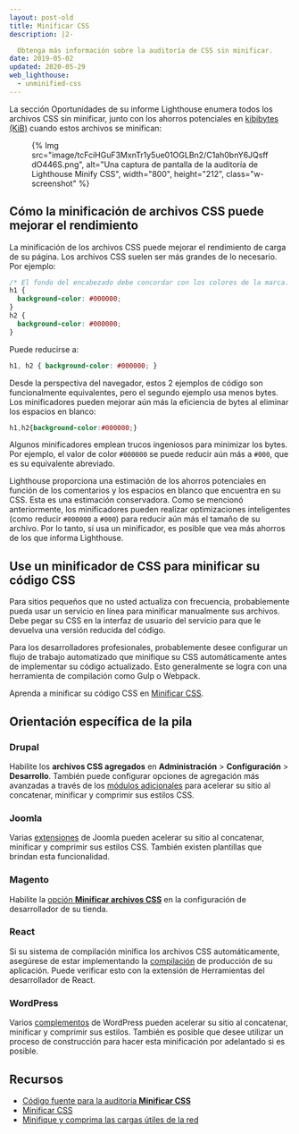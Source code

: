 ```yaml
---
layout: post-old
title: Minificar CSS
description: |2-

  Obtenga más información sobre la auditoría de CSS sin minificar.
date: 2019-05-02
updated: 2020-05-29
web_lighthouse:
  - unminified-css
---
```


La sección Oportunidades de su informe Lighthouse enumera todos los archivos CSS sin minificar, junto con los ahorros potenciales en [kibibytes (KiB)](https://en.wikipedia.org/wiki/Kibibyte) cuando estos archivos se minifican:

<figure class="w-figure">{% Img src="image/tcFciHGuF3MxnTr1y5ue01OGLBn2/C1ah0bnY6JQsffdO446S.png", alt="Una captura de pantalla de la auditoría de Lighthouse Minify CSS", width="800", height="212", class="w-screenshot" %}</figure>

## Cómo la minificación de archivos CSS puede mejorar el rendimiento

La minificación de los archivos CSS puede mejorar el rendimiento de carga de su página. Los archivos CSS suelen ser más grandes de lo necesario. Por ejemplo:

```css
/* El fondo del encabezado debe concordar con los colores de la marca. */
h1 {
  background-color: #000000;
}
h2 {
  background-color: #000000;
}
```

Puede reducirse a:

```css
h1, h2 { background-color: #000000; }
```

Desde la perspectiva del navegador, estos 2 ejemplos de código son funcionalmente equivalentes, pero el segundo ejemplo usa menos bytes. Los minificadores pueden mejorar aún más la eficiencia de bytes al eliminar los espacios en blanco:

```css
h1,h2{background-color:#000000;}
```

Algunos minificadores emplean trucos ingeniosos para minimizar los bytes. Por ejemplo, el valor de color `#000000` se puede reducir aún más a `#000`, que es su equivalente abreviado.

Lighthouse proporciona una estimación de los ahorros potenciales en función de los comentarios y los espacios en blanco que encuentra en su CSS. Esta es una estimación conservadora. Como se mencionó anteriormente, los minificadores pueden realizar optimizaciones inteligentes (como reducir `#000000` a `#000`) para reducir aún más el tamaño de su archivo. Por lo tanto, si usa un minificador, es posible que vea más ahorros de los que informa Lighthouse.

## Use un minificador de CSS para minificar su código CSS

Para sitios pequeños que no usted actualiza con frecuencia, probablemente pueda usar un servicio en línea para minificar manualmente sus archivos. Debe pegar su CSS en la interfaz de usuario del servicio para que le devuelva una versión reducida del código.

Para los desarrolladores profesionales, probablemente desee configurar un flujo de trabajo automatizado que minifique su CSS automáticamente antes de implementar su código actualizado. Esto generalmente se logra con una herramienta de compilación como Gulp o Webpack.

Aprenda a minificar su código CSS en [Minificar CSS](/minify-css).

## Orientación específica de la pila

### Drupal

Habilite los **archivos CSS agregados** en **Administración** &gt; **Configuración** &gt; **Desarrollo**. También puede configurar opciones de agregación más avanzadas a través de los [módulos adicionales](https://www.drupal.org/project/project_module?f%5B0%5D=&f%5B1%5D=&f%5B2%5D=im_vid_3%3A123&f%5B3%5D=&f%5B4%5D=sm_field_project_type%3Afull&f%5B5%5D=&f%5B6%5D=&text=css+aggregation&solrsort=iss_project_release_usage+desc&op=Search) para acelerar su sitio al concatenar, minificar y comprimir sus estilos CSS.

### Joomla

Varias [extensiones](https://extensions.joomla.org/instant-search/?jed_live%5Bquery%5D=performance) de Joomla pueden acelerar su sitio al concatenar, minificar y comprimir sus estilos CSS. También existen plantillas que brindan esta funcionalidad.

### Magento

Habilite la [opción **Minificar archivos CSS**](https://devdocs.magento.com/guides/v2.3/performance-best-practices/configuration.html?itm_source=devdocs&itm_medium=search_page&itm_campaign=federated_search&itm_term=minify%20css%20files) en la configuración de desarrollador de su tienda.

### React

Si su sistema de compilación minifica los archivos CSS automáticamente, asegúrese de estar implementando la [compilación](https://reactjs.org/docs/optimizing-performance.html#use-the-production-build) de producción de su aplicación. Puede verificar esto con la extensión de Herramientas del desarrollador de React.

### WordPress

Varios [complementos](https://wordpress.org/plugins/search/minify+css/) de WordPress pueden acelerar su sitio al concatenar, minificar y comprimir sus estilos. También es posible que desee utilizar un proceso de construcción para hacer esta minificación por adelantado si es posible.

## Recursos

- [Código fuente para la auditoría **Minificar CSS**](https://github.com/GoogleChrome/lighthouse/blob/master/lighthouse-core/audits/byte-efficiency/unminified-css.js)
- [Minificar CSS](/minify-css)
- [Minifique y comprima las cargas útiles de la red](/reduce-network-payloads-using-text-compression)
